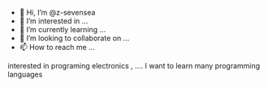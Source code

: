 - 👋 Hi, I’m @z-sevensea
- 👀 I’m interested in ...
- 🌱 I’m currently learning ...
- 💞️ I’m looking to collaborate on ...
- 📫 How to reach me ...

<!---
z-sevensea/z-sevensea is a ✨ special ✨ repository because its `README.md` (this file) appears on your GitHub profile.
You can click the Preview link to take a look at your changes.
--->
interested in programing electronics , ....
I want to learn many programming languages
